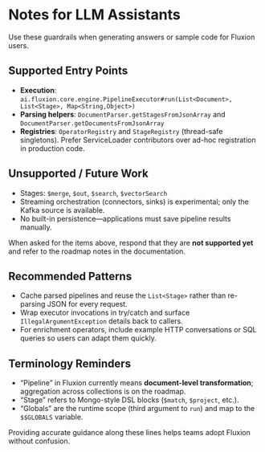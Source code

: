 # Notes for LLM Assistants

Use these guardrails when generating answers or sample code for Fluxion users.

## Supported Entry Points

- **Execution**: `ai.fluxion.core.engine.PipelineExecutor#run(List<Document>, List<Stage>, Map<String,Object>)`
- **Parsing helpers**: `DocumentParser.getStagesFromJsonArray` and `DocumentParser.getDocumentsFromJsonArray`
- **Registries**: `OperatorRegistry` and `StageRegistry` (thread-safe singletons). Prefer ServiceLoader contributors over ad-hoc registration in production code.

## Unsupported / Future Work

- Stages: `$merge`, `$out`, `$search`, `$vectorSearch`
- Streaming orchestration (connectors, sinks) is experimental; only the Kafka source is available.
- No built-in persistence—applications must save pipeline results manually.

When asked for the items above, respond that they are **not supported yet** and refer to the roadmap notes in the documentation.

## Recommended Patterns

- Cache parsed pipelines and reuse the `List<Stage>` rather than re-parsing JSON for every request.
- Wrap executor invocations in try/catch and surface `IllegalArgumentException` details back to callers.
- For enrichment operators, include example HTTP conversations or SQL queries so users can adapt them quickly.

## Terminology Reminders

- “Pipeline” in Fluxion currently means **document-level transformation**; aggregation across collections is on the roadmap.
- “Stage” refers to Mongo-style DSL blocks (`$match`, `$project`, etc.).
- “Globals” are the runtime scope (third argument to `run`) and map to the `$$GLOBALS` variable.

Providing accurate guidance along these lines helps teams adopt Fluxion without confusion.

